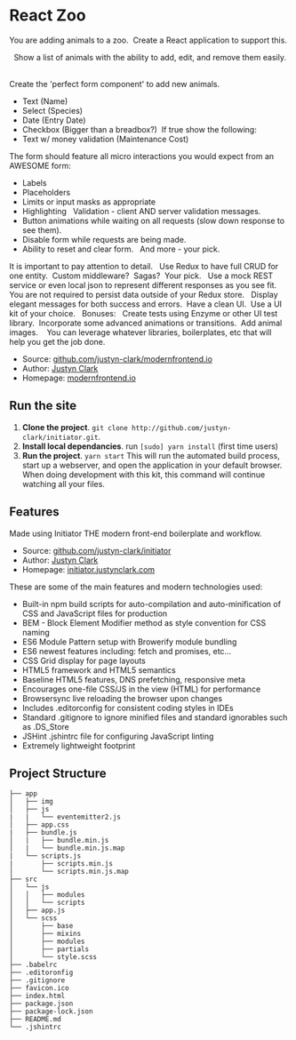 # React Zoo

You are adding animals to a zoo.  Create a React application to support this.

  Show a list of animals with the ability to add, edit, and remove them easily.  

Create the 'perfect form component' to add new animals.
   
* Text (Name)   
* Select (Species)   
* Date (Entry Date)   
* Checkbox (Bigger than a breadbox?)  If true show the following:     
* Text w/ money validation (Maintenance Cost)  

The form should feature all micro interactions you would expect from an AWESOME form:   
* Labels   
* Placeholders   
* Limits or input masks as appropriate   
* Highlighting   Validation - client AND server validation messages.   
* Button animations while waiting on all requests (slow down response to see them).   
* Disable form while requests are being made.   
* Ability to reset and clear form.   And more - your pick.  

It is important to pay attention to detail.  
Use Redux to have full CRUD for one entity.  
Custom middleware?  Sagas?  Your pick. 
  Use a mock REST service or even local json to represent different responses as you see fit.  
You are not required to persist data outside of your Redux store.   
Display elegant messages for both success and errors.  Have a clean UI.  
Use a UI kit of your choice.  
Bonuses:   Create tests using Enzyme or other UI test library.
 Incorporate some advanced animations or transitions. 
 Add animal images.    
You can leverage whatever libraries, boilerplates, etc that will help you get the job done.

* Source: [github.com/justyn-clark/modernfrontend.io](https://github.com/justyn-clark/modernfrontend.io)
* Author: [Justyn Clark](http://justynclark.com)
* Homepage: [modernfrontend.io](http://www.modernfrontend.io)

## Run the site

1. **Clone the project**. `git clone http://github.com/justyn-clark/initiator.git`.
2. **Install local dependancies**. run `[sudo] yarn install` (first time users)
3. **Run the project**. `yarn start`
This will run the automated build process, start up a webserver, and open the application in your default browser. When doing development with this kit, this command will continue watching all your files.


## Features

Made using Initiator THE modern front-end boilerplate and workflow.
* Source: [github.com/justyn-clark/initiator](http://github.com/justyn-clark/initiator)
* Author: [Justyn Clark](http://justynclark.com)
* Homepage: [initiator.justynclark.com](http://initiator.justynclark.com)

These are some of the main features and modern technologies used:
* Built-in npm build scripts for auto-compilation and auto-minification of CSS and JavaScript files for production
* BEM - Block Element Modifier method as style convention for CSS naming  
* ES6 Module Pattern setup with Browerify module bundling
* ES6 newest features including: fetch and promises, etc...     
* CSS Grid display for page layouts
* HTML5 framework and HTML5 semantics
* Baseline HTML5 features, DNS prefetching, responsive meta
* Encourages one-file CSS/JS in the view (HTML) for performance
* Browsersync live reloading the browser upon changes
* Includes .editorconfig for consistent coding styles in IDEs
* Standard .gitignore to ignore minified files and standard ignorables such as .DS_Store
* JSHint .jshintrc file for configuring JavaScript linting
* Extremely lightweight footprint

## Project Structure

````
├── app
│   ├── img
│   ├── js
|   |   └── eventemitter2.js
│   ├── app.css
|   ├── bundle.js
│   |   ├── bundle.min.js
│   |   └── bundle.min.js.map
|   └── scripts.js
|       ├── scripts.min.js
│       └── scripts.min.js.map
├── src
│   └── js
│   │   ├── modules
│   │   └── scripts
│   ├── app.js
│   └── scss
│       ├── base
│       ├── mixins
│       ├── modules
│       ├── partials
│       └── style.scss
├── .babelrc
├── .editoronfig
├── .gitignore
├── favicon.ico
├── index.html
├── package.json
├── package-lock.json
├── README.md
└── .jshintrc
````
